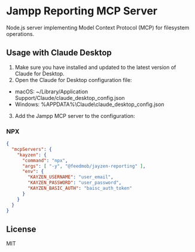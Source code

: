 # Jampp Reporting MCP Server

Node.js server implementing Model Context Protocol (MCP) for filesystem operations.


## Usage with Claude Desktop

1. Make sure you have installed and updated to the latest version of Claude for Desktop.
2. Open the Claude for Desktop configuration file:
- macOS: ~/Library/Application Support/Claude/claude_desktop_config.json
- Windows: %APPDATA%\Claude\claude_desktop_config.json
3. Add the Jampp MCP server to the configuration:

### NPX

```json
{
  "mcpServers": {
    "kayzen": {
      "command": "npx",
      "args": [ "-y", "@feedmob/jayzen-reporting" ],
      "env": {
        "KAYZEN_USERNAME": "user_email",
        "KAYZEN_PASSWORD": "user_password",
        "KAYZEN_BASIC_AUTH": "baisc_auth_token"
      }
    }
  }
}
```

## License

MIT
